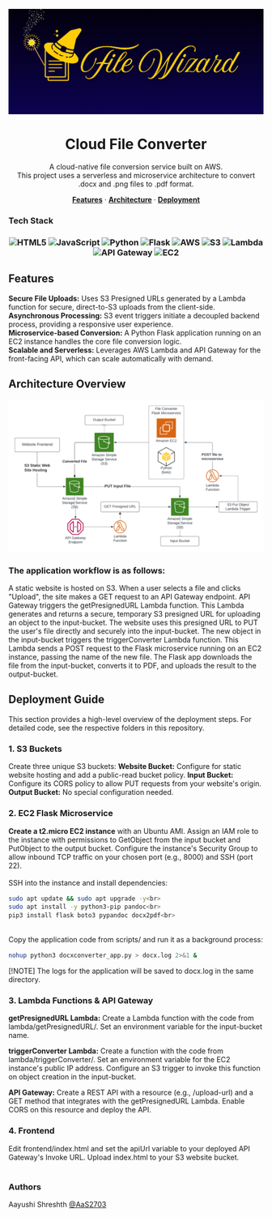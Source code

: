 <!-- BANNER -->

<p align="center">
<img src="https://github.com/AbhigyanSr/File-Wizard/blob/a91ea70067dbe26cd8e436fa34d419e612efcb07/assets/banner.png" alt="Cloud File Converter Banner"/>
</p>

<h1 align="center">Cloud File Converter</h1>

<p align="center">
A cloud-native file conversion service built on AWS.<br />
This project uses a serverless and microservice architecture to convert .docx and .png files to .pdf format.
</p>

<p align="center">
<a href="#features"><strong>Features</strong></a> ·
<a href="#architecture-overview"><strong>Architecture</strong></a> ·
<a href="#deployment-guide"><strong>Deployment</strong></a>
</p>

<h3>Tech Stack<h3>
<p align="center">
<img src="https://img.shields.io/badge/html5-%23E34F26.svg?style=for-the-badge&logo=html5&logoColor=white" alt="HTML5"/>
<img src="https://img.shields.io/badge/javascript-%23323330.svg?style=for-the-badge&logo=javascript&logoColor=%23F7DF1E" alt="JavaScript"/>
<img src="https://img.shields.io/badge/python-3670A0?style=for-the-badge&logo=python&logoColor=ffdd54" alt="Python"/>
<img src="https://img.shields.io/badge/flask-%23000.svg?style=for-the-badge&logo=flask&logoColor=white" alt="Flask"/>
<img src="https://img.shields.io/badge/AWS-%23FF9900.svg?style=for-the-badge&logo=amazon-aws&logoColor=white" alt="AWS"/>
<img src="https://img.shields.io/badge/S3-569A31?style=for-the-badge&logo=amazon-s3&logoColor=white" alt="S3"/>
<img src="https://img.shields.io/badge/Lambda-FF9900?style=for-the-badge&logo=aws-lambda&logoColor=white" alt="Lambda"/>
<img src="https://img.shields.io/badge/API%20Gateway-FF4F8B?style=for-the-badge&logo=amazon-api-gateway&logoColor=white" alt="API Gateway"/>
<img src="https://img.shields.io/badge/EC2-FF9900?style=for-the-badge&logo=amazon-ec2&logoColor=white" alt="EC2"/>
</p>

<h2><b>Features</b></h2>
<b>Secure File Uploads:</b> Uses S3 Presigned URLs generated by a Lambda function for secure, direct-to-S3 uploads from the client-side.<br>
<b>Asynchronous Processing:</b> S3 event triggers initiate a decoupled backend process, providing a responsive user experience.<br>
<b>Microservice-based Conversion:</b> A Python Flask application running on an EC2 instance handles the core file conversion logic.<br>
<b>Scalable and Serverless:</b> Leverages AWS Lambda and API Gateway for the front-facing API, which can scale automatically with demand.

<h2><b>Architecture Overview</b></h2>
<p align="center">
<img alt="AWS Architecture" src="https://github.com/AbhigyanSr/File-Wizard/blob/a91ea70067dbe26cd8e436fa34d419e612efcb07/assets/architecture-fw.png">
</p>

<h3>The application workflow is as follows:</h3>

A static website is hosted on S3. When a user selects a file and clicks "Upload", the site makes a GET request to an API Gateway endpoint.
API Gateway triggers the getPresignedURL Lambda function.
This Lambda generates and returns a secure, temporary S3 presigned URL for uploading an object to the input-bucket.
The website uses this presigned URL to PUT the user's file directly and securely into the input-bucket.
The new object in the input-bucket triggers the triggerConverter Lambda function.
This Lambda sends a POST request to the Flask microservice running on an EC2 instance, passing the name of the new file.
The Flask app downloads the file from the input-bucket, converts it to PDF, and uploads the result to the output-bucket.

<h2>Deployment Guide</h2>
This section provides a high-level overview of the deployment steps. For detailed code, see the respective folders in this repository.

<h3>1. S3 Buckets</h3>
Create three unique S3 buckets:
<b>Website Bucket:</b> Configure for static website hosting and add a public-read bucket policy.
<b>Input Bucket:</b> Configure its CORS policy to allow PUT requests from your website's origin.
<b>Output Bucket:</b> No special configuration needed.

<h3>2. EC2 Flask Microservice</h3>
<b>Create a t2.micro EC2 instance</b> with an Ubuntu AMI.
Assign an IAM role to the instance with permissions to GetObject from the input bucket and PutObject to the output bucket.
Configure the instance's Security Group to allow inbound TCP traffic on your chosen port (e.g., 8000) and SSH (port 22).<br>
<br>
SSH into the instance and install dependencies:<br>

```bash
sudo apt update && sudo apt upgrade -y<br>
sudo apt install -y python3-pip pandoc<br>
pip3 install flask boto3 pypandoc docx2pdf<br>
```
<br>
Copy the application code from scripts/ and run it as a background process:<br>

```bash
nohup python3 docxconverter_app.py > docx.log 2>&1 &
```

[!NOTE]
The logs for the application will be saved to docx.log in the same directory.

<h3>3. Lambda Functions & API Gateway</h3>
<b>getPresignedURL Lambda:</b> Create a Lambda function with the code from lambda/getPresignedURL/. Set an environment variable for the input-bucket name.<br>

<b>triggerConverter Lambda:</b> Create a function with the code from lambda/triggerConverter/. Set an environment variable for the EC2 instance's public IP address. Configure an S3 trigger to invoke this function on object creation in the input-bucket.<br>

<b>API Gateway:</b> Create a REST API with a resource (e.g., /upload-url) and a GET method that integrates with the getPresignedURL Lambda. Enable CORS on this resource and deploy the API.

<h3>4. Frontend</h3>
Edit frontend/index.html and set the apiUrl variable to your deployed API Gateway's Invoke URL.
Upload index.html to your S3 website bucket.<br><br>

<h3>Authors</h3>
Aayushi Shreshth <a href="https://github.com/AaS2703">@AaS2703</a>

